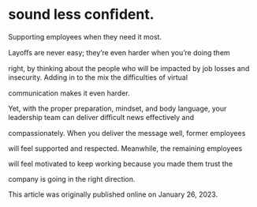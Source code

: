 # sound less conﬁdent.

Supporting employees when they need it most.

Layoﬀs are never easy; they’re even harder when you’re doing them

right, by thinking about the people who will be impacted by job losses and insecurity. Adding in to the mix the diﬃculties of virtual

communication makes it even harder.

Yet, with the proper preparation, mindset, and body language, your leadership team can deliver diﬃcult news eﬀectively and

compassionately. When you deliver the message well, former employees

will feel supported and respected. Meanwhile, the remaining employees

will feel motivated to keep working because you made them trust the

company is going in the right direction.

This article was originally published online on January 26, 2023.